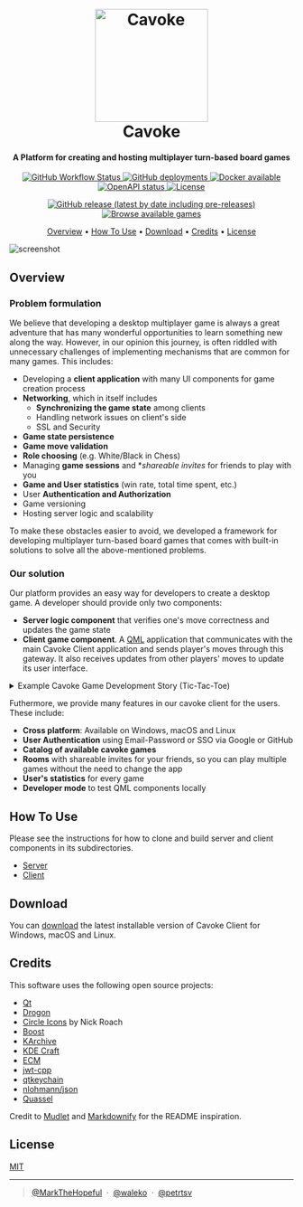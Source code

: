 <h1 align="center">
  <br>
  <a href="https://cavoke.wlko.me"><img src="https://avatars.githubusercontent.com/u/52053547?s=200&v=4" alt="Cavoke" width="200"></a>
  <br>
  Cavoke
  <br>
</h1>

<h4 align="center">A Platform for creating and hosting multiplayer turn-based board games</h4>

<p align="center">
    <a href="https://github.com/cavoke-project/cavoke/actions/workflows/app.yml">
        <img alt="GitHub Workflow Status" src="https://img.shields.io/github/workflow/status/cavoke-project/cavoke/app?style=flat-square&logo=github">
    </a>
<!--
    <a href="https://github.com/cavoke-project/cavoke/releases">
        <img alt="GitHub release (latest by date including pre-releases)" src="https://img.shields.io/github/v/release/cavoke-project/cavoke?include_prereleases&logo=github&style=flat-square">
    </a>
-->
    <a href="">
        <img alt="GitHub deployments" src="https://img.shields.io/github/deployments/cavoke-project/cavoke/develop?label=deployment&logo=google-cloud&logoColor=white&style=flat-square">
    </a>
    <a href="https://ghcr.io/cavoke-project/cavoke-server:latest">
        <img alt="Docker available" src="https://img.shields.io/badge/docker-available-success?style=flat-square&logo=docker&logoColor=white">
    </a>
    <a href="https://cavoke.docs.apiary.io">
        <img alt="OpenAPI status" src="https://img.shields.io/badge/OpenAPI-passing-success?logo=swagger&logoColor=white&style=flat-square">
    </a>
    <!--<a href="https://gitpod.io/#https://github.com/cavoke-project/cavoke">
        <img alt="Gitpod Ready-to-Code" src="https://img.shields.io/badge/Gitpod-Ready--to--Code-orange?logo=gitpod&style=flat-square">
    </a>-->
    <a href="./LICENSE">
        <img alt="License" src="https://img.shields.io/github/license/cavoke-project/cavoke?style=flat-square&color=6ad">
    </a>
</p>
<p align="center">
<a href="https://github.com/cavoke-project/cavoke/releases">
  <img alt="GitHub release (latest by date including pre-releases)" src="https://img.shields.io/badge/DOWNLOAD-windows%20%7C%20macos%20%7C%20linux-blue?style=for-the-badge">
</a>
<a href="https://console.cavoke.wlko.me">
<img alt="Browse available games" src="https://img.shields.io/badge/browse-available%20games-red?style=for-the-badge">
</a>
  
</p>

<p align="center">
  <a href="#overview">Overview</a> •
  <a href="#how-to-use">How To Use</a> •
  <a href="#download">Download</a> •
  <a href="#credits">Credits</a> •
  <a href="#license">License</a>
</p>

<!-- TODO: replace gif -->
![screenshot](.github/assets/cavoke-demo.gif)

## Overview

### Problem formulation

We believe that developing a desktop multiplayer game is always a great adventure that has many wonderful opportunities
to learn something new along the way.
However, in our opinion this journey, is often riddled with unnecessary challenges of implementing mechanisms that are
common for many games. This includes:

- Developing a **client application** with many UI components for game creation process
- **Networking**, which in itself includes
  - **Synchronizing the game state** among clients
  - Handling network issues on client's side
  - SSL and Security
- **Game state persistence**
- **Game move validation**
- **Role choosing** (e.g. White/Black in Chess)
- Managing **game sessions** and **shareable invites* for friends to play with you
- **Game and User statistics** (win rate, total time spent, etc.)
- User **Authentication and Authorization**
- Game versioning
- Hosting server logic and scalability

To make these obstacles easier to avoid, we developed a framework for developing multiplayer turn-based board games
that comes with built-in solutions to solve all the above-mentioned problems.

### Our solution

Our platform provides an easy way for developers to create a desktop game. A developer should provide only two
components:

- **Server logic component** that verifies one's move correctness and updates the game state
- **Client game component**. A [QML](https://doc.qt.io/qt-6/qmlapplications.html) application that communicates with the
  main Cavoke Client application and sends player's moves through this gateway. It also receives updates from other
  players' moves to update its user interface.

<details>
  <summary>Example Cavoke Game Development Story (Tic-Tac-Toe)</summary>

Let's see how a simple Tic-Tac-Toe game using our Cavoke platform may look like. See files for this
example [here](./games/tictactoe) and [here](./client/tictactoe-files)
. <!-- TODO: Put tictactoe into a separate repo -->

We start off with the client-side. We create a simple QML application and design our game UI. Now it's time to connect
our QML component to the main cavoke Qt application:

```qml
...
import "content/interactions.js" as Interact

Rectangle {
    // BEGIN cavoke section
    Connections {
        target: cavoke

        function onReceiveUpdate(jsonUpdate) { // <-- Signal that handles incoming game states
            console.log("Received: " + jsonUpdate);
            Interact.processResponse(jsonUpdate);
        }
    }
    // END cavoke section

    id: game
...
```

And in the `interactions.js`:

```js
function processResponse(response) { // <-- Processes the received state from the server
  let res = JSON.parse(response)
  updateBoard(res["state"]); // Parses the game state UI.
                             // Here res["state"] may look something like "XOO OX X "
}

function sendMove(moveString) {
  let move = {}
  move.move = "X" + moveString
  cavoke.getMoveFromQml(JSON.stringify(move)) // <-- Sends data to the server via Qt
}

function updateBoard(boardString) {
  for (let i = 0; i < 9; ++i) {
    board.children[i].state = boardString[i];
  }
}

// ...
```

Developers may decide for themselves how their states will look. They may use json, plain-string, base64. It just has to
be representable as a string. For example, the developers of this game decided to encode the game state as a json
with `state` field that is 9 characters long representing the tictactoe board, i.e. `XOO OX X ` would represent the
following field.

```
XOO
 OX
 X 
```

> :information_source: Notice that QML game component doesn't include any networking, session management, users
> authentication, etc. All of this is handled by the main cavoke client executable. Developers can focus solely on their
> game.
> That's it with the client side! All the other bits and bobs around QML component have to do with UI and not
> administrating the game process.

Now let's see what awaits us on the server side.

A server component must be able to handle 3 requests.

- `VALIDATE` – Check if received game configuration can be used to start it (e.g. minimum players count reached, at
  least 1 player in every team, etc.)
- `INIT` – Create a game session using given configuration. Generates game state for this session. Now players can play.
- `MOVE` – Process user's move (figure move in Chess, new X/O in Tic-Tac-Toe, etc.)

> :warning: Server components also have to be *stateless*, because they may be shut down and restarted at any point
> without notice. This means that all game session information must be stored in the game state that is passed onto the
> server component with every `MOVE` request.

So for Tic-Tac-Toe we have something like this:

```cpp
bool validate_settings( // <-- Validates game configuration
    const json &settings,
    const std::vector<int> &occupied_positions,
    const std::function<void(std::string)> &message_callback) {
    if (occupied_positions.size() != 2) {
        message_callback("Not enough players");
        return false;
    }
    if (!settings.contains("board_size")) {
        message_callback("No board_size property");
        return false;
    }
    if (settings["board_size"].get<int>() != 3) {
        message_callback("Only  board_size=3 is supported");
        return false;
    }
    return true;
}
// ...
GameState init_state(const json &settings, // <-- Creates a game session
                     const std::vector<int> &occupied_positions) {
    int board_size = settings["board_size"];
    std::string board(board_size * board_size, ' ');
    return GameState{false, board, {board, board}, {}};
}
// ...
GameState apply_move(GameMove &new_move) { /// <-- Handles move request
    std::string &board = new_move.global_state;
    char player = (new_move.player_id == 0 ? 'X' : 'O');
    if (player != current_player(board)) {
        return {false, board, {board, board}, {}};
    }
    int position = extract_position(new_move.move);
    if (!is_valid_move(board, position)) {
        return {false, board, {board, board}, {}};
    }
    board[position] = player;
    bool win = winner(board);
    std::vector<int> winners;
    if (win) {
        winners.push_back(new_move.player_id);
    }
    return {win, board, {board, board}, winners};
}
```

> :information_source: You can read more about all the game logic protocol [here](./GameLogicProtocol.md)
  </details>

Futhermore, we provide many features in our cavoke client for the users. These include:
- **Cross platform**: Available on Windows, macOS and Linux
- **User Authentication** using Email-Password or SSO via Google or GitHub
- **Catalog of available cavoke games**
- **Rooms** with shareable invites for your friends, so you can play multiple games without the need to change the app
- **User's statistics** for every game
- **Developer mode** to test QML components locally

## How To Use

Please see the instructions for how to clone and build server and client components in its subdirectories.

- [Server](./server)
- [Client](./client)

## Download

You can [download](https://github.com/cavoke-project/cavoke/releases/) the latest installable version of Cavoke Client
for Windows, macOS and Linux.

## Credits

This software uses the following open source projects:

- [Qt](https://www.qt.io/)
- [Drogon](https://github.com/drogonframework/drogon)
- [Circle Icons](https://www.iconfinder.com/iconsets/circle-icons-1) by Nick Roach
- [Boost](https://www.boost.org/)
- [KArchive](https://github.com/KDE/karchive)
- [KDE Craft](https://github.com/KDE/Craft)
- [ECM](https://github.com/KDE/extra-cmake-modules)
- [jwt-cpp](https://github.com/Thalhammer/jwt-cpp)
- [qtkeychain](https://github.com/frankosterfeld/qtkeychain)
- [nlohmann/json](https://github.com/nlohmann/json)
- [Quassel](https://github.com/quassel/quassel)

Credit to [Mudlet](https://github.com/Mudlet/Mudlet) and [Markdownify](https://github.com/amitmerchant1990/electron-markdownify) for the README inspiration.

## License

[MIT](./LICENSE)

---

> [@MarkTheHopeful](https://github.com//MarkTheHopeful) &nbsp;&middot;&nbsp;
> [@waleko](https://github.com/waleko) &nbsp;&middot;&nbsp;
> [@petrtsv](https://github.com/petrtsv) 
